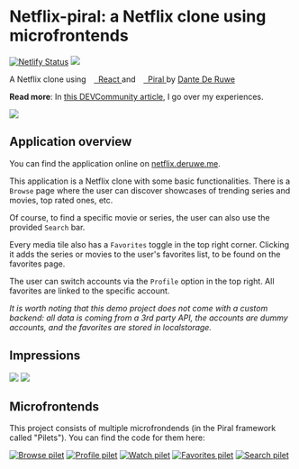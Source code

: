 # Netflix-piral: a Netflix clone using microfrontends

[![Netlify Status](https://api.netlify.com/api/v1/badges/b392f8ac-0ec3-44e8-bf19-1bfda4a7dfbd/deploy-status)](https://app.netlify.com/sites/netflix-piral/deploys)
[![](https://img.shields.io/website?color=2b7489&style=flat-square&up_message=netflix.deruwe.me&url=https%3A%2F%2Fnetflix.deruwe.me)](https://netflix.deruwe.me)


<p>
    <span>A Netflix clone using</span>
    <span>
    <a target="_blank" href="https://reactjs.org">
        <img id="react-logo" src="https://i.imgur.com/gNxwwn1.png" height="10" />
        &nbsp;React
    </a>
    </span>
    <span className="text-lightgray">and</span>
    <span>
    <a target="_blank" href="https://piral.io">
        <img id="piral-logo" src="https://piral.io/logo-simple.f8667084.png" height="10" />
        &nbsp;Piral
    </a>
    </span>
    <span>by</span>
    <span>
    <a target="_blank" href="https://deruwe.me">
        Dante De Ruwe
    </a>
    </span>
</p>

**Read more**:  In [this DEVCommunity article](https://dev.to/dantederuwe/my-experiences-creating-a-netflix-clone-using-microfrontends-1n46), I go over my experiences.

[![](https://i.imgur.com/J63Qkfy.jpg)](https://netflix-piral.deruwe.me)


## Application overview

You can find the application online on [netflix.deruwe.me](https://netflix.deruwe.me). 

This application is a Netflix clone with some basic functionalities. There is a `Browse` page where the user can discover showcases of trending series and movies, top rated ones, etc. 

Of course, to find a specific movie or series, the user can also use the provided `Search` bar.

Every media tile also has a `Favorites` toggle in the top right corner. Clicking it adds the series or movies to the user's favorites list, to be found on the favorites page.

The user can switch accounts via the `Profile` option in the top right. All favorites are linked to the specific account.

*It is worth noting that this demo project does not come with a custom backend: all data is coming from a 3rd party API, the accounts are dummy accounts, and the favorites are stored in localstorage.*

## Impressions

<img src="https://media.giphy.com/media/9S16de4Yb3kSi1HMLx/giphy.gif"/>
<img src="https://media.giphy.com/media/rOa1PlSAnA4hgHV7z3/giphy.gif"/>

## Microfrontends
This project consists of multiple microfrondends (in the Piral framework called "Pilets"). You can find the code for them here:


[![Browse pilet](https://github-readme-stats.vercel.app/api/pin/?username=dantederuwe&repo=netflix-browse-pilet&theme=dark&icon_color=2B7489)](https://github.com/dantederuwe/netflix-browse-pilet)
[![Profile pilet](https://github-readme-stats.vercel.app/api/pin/?username=dantederuwe&repo=netflix-profile-pilet&theme=dark&icon_color=2B7489)](https://github.com/dantederuwe/netflix-profile-pilet)
[![Watch pilet](https://github-readme-stats.vercel.app/api/pin/?username=dantederuwe&repo=netflix-watch-pilet&theme=dark&icon_color=2B7489)](https://github.com/dantederuwe/netflix-watch-pilet)
[![Favorites pilet](https://github-readme-stats.vercel.app/api/pin/?username=dantederuwe&repo=netflix-favorites-pilet&theme=dark&icon_color=2B7489)](https://github.com/dantederuwe/netflix-favorites-pilet)
[![Search pilet](https://github-readme-stats.vercel.app/api/pin/?username=dantederuwe&repo=netflix-search-pilet&theme=dark&icon_color=2B7489)](https://github.com/dantederuwe/netflix-search-pilet)

